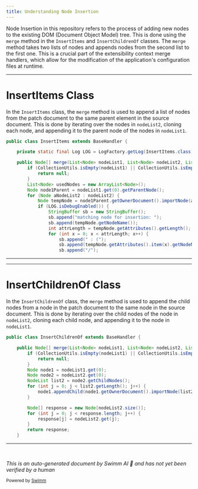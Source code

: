 ```yaml
---
title: Understanding Node Insertion
---
```

Node Insertion in this repository refers to the process of adding new nodes to the existing DOM (Document Object Model) tree. This is done using the `merge` method in the `InsertItems` and `InsertChildrenOf` classes. The `merge` method takes two lists of nodes and appends nodes from the second list to the first one. This is a crucial part of the extensibility context merge handlers, which allow for the modification of the application's configuration files at runtime.

<SwmSnippet path="/common/src/main/java/org/broadleafcommerce/common/extensibility/context/merge/handlers/InsertItems.java" line="35">

---

# InsertItems Class

In the `InsertItems` class, the `merge` method is used to append a list of nodes from the patch document to the same parent element in the source document. This is done by iterating over the nodes in `nodeList2`, cloning each node, and appending it to the parent node of the nodes in `nodeList1`.

```java
public class InsertItems extends BaseHandler {

    private static final Log LOG = LogFactory.getLog(InsertItems.class);

    public Node[] merge(List<Node> nodeList1, List<Node> nodeList2, List<Node> exhaustedNodes) {
        if (CollectionUtils.isEmpty(nodeList1) || CollectionUtils.isEmpty(nodeList2)) {
            return null;
        }
        List<Node> usedNodes = new ArrayList<Node>();
        Node node1Parent = nodeList1.get(0).getParentNode();
        for (Node aNodeList2 : nodeList2) {
            Node tempNode = node1Parent.getOwnerDocument().importNode(aNodeList2.cloneNode(true), true);
            if (LOG.isDebugEnabled()) {
                StringBuffer sb = new StringBuffer();
                sb.append("matching node for insertion: ");
                sb.append(tempNode.getNodeName());
                int attrLength = tempNode.getAttributes().getLength();
                for (int x = 0; x < attrLength; x++) {
                    sb.append(" : (");
                    sb.append(tempNode.getAttributes().item(x).getNodeName());
                    sb.append("/");
```

---

</SwmSnippet>

<SwmSnippet path="/common/src/main/java/org/broadleafcommerce/common/extensibility/context/merge/handlers/InsertChildrenOf.java" line="32">

---

# InsertChildrenOf Class

In the `InsertChildrenOf` class, the `merge` method is used to append the child nodes from a node in the patch document to the same node in the source document. This is done by iterating over the child nodes of the node in `nodeList2`, cloning each child node, and appending it to the node in `nodeList1`.

```java
public class InsertChildrenOf extends BaseHandler {

    public Node[] merge(List<Node> nodeList1, List<Node> nodeList2, List<Node> exhaustedNodes) {
        if (CollectionUtils.isEmpty(nodeList1) || CollectionUtils.isEmpty(nodeList2)) {
            return null;
        }
        Node node1 = nodeList1.get(0);
        Node node2 = nodeList2.get(0);
        NodeList list2 = node2.getChildNodes();
        for (int j = 0; j < list2.getLength(); j++) {
            node1.appendChild(node1.getOwnerDocument().importNode(list2.item(j).cloneNode(true), true));
        }

        Node[] response = new Node[nodeList2.size()];
        for (int j = 0; j < response.length; j++) {
            response[j] = nodeList2.get(j);
        }
        return response;
    }
```

---

</SwmSnippet>

&nbsp;

*This is an auto-generated document by Swimm AI 🌊 and has not yet been verified by a human*

<SwmMeta version="3.0.0" repo-id="Z2l0aHViJTNBJTNBQnJvYWRsZWFmQ29tbWVyY2UtZGVtbyUzQSUzQWdpbGFkbmF2b3Q=" repo-name="BroadleafCommerce-demo" doc-type="overview"><sup>Powered by [Swimm](/)</sup></SwmMeta>
